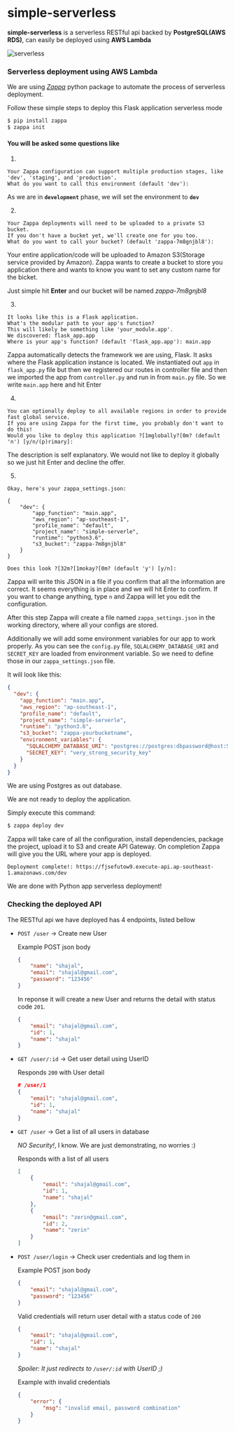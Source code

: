 # simple-serverless
**simple-serverless** is a serverless RESTful api backed by **PostgreSQL(AWS RDS)**, can easily be deployed using **AWS Lambda**

![serverless](/diagram/server.jpg)

### Serverless deployment using AWS Lambda
We are using [*Zappa*](https://github.com/Miserlou/Zappa) python package to automate the process of serverless deployment.

Follow these simple steps to deploy this Flask application serverless mode

```bash
$ pip install zappa
$ zappa init
```


#### **You will be asked some questions like**

1.
```
Your Zappa configuration can support multiple production stages, like 'dev', 'staging', and 'production'.
What do you want to call this environment (default 'dev'):
```

As we are in **`development`** phase, we will set the environment to **`dev`**

2.
```
Your Zappa deployments will need to be uploaded to a private S3 bucket.
If you don't have a bucket yet, we'll create one for you too.
What do you want to call your bucket? (default 'zappa-7m8gnjbl8'):
```
Your entire application/code will be uploaded to Amazon S3(Storage service provided by Amazon). Zappa wants to create a bucket to store you application there and wants to know you want to set any custom name for the bicket.

Just simple hit **Enter** and our bucket will be named *zappa-7m8gnjbl8*

3.
```
It looks like this is a Flask application.
What's the modular path to your app's function?
This will likely be something like 'your_module.app'.
We discovered: flask_app.app
Where is your app's function? (default 'flask_app.app'): main.app
```
Zappa automatically detects the framework we are using, Flask. It asks where the Flask application instance is located.
We instantiated out `app` in `flask_app.py` file but then we registered our routes in controller file and then we imported the app from `controller.py` and run in from `main.py` file.
So we write `main.app` here and hit Enter

4.
```
You can optionally deploy to all available regions in order to provide fast global service.
If you are using Zappa for the first time, you probably don't want to do this!
Would you like to deploy this application ?[1mglobally?[0m? (default 'n') [y/n/(p)rimary]:
```
The description is self explanatory. We would not like to deploy it globally so we just hit Enter and decline the offer.

5.
```
Okay, here's your zappa_settings.json:

{
    "dev": {
        "app_function": "main.app",
        "aws_region": "ap-southeast-1",
        "profile_name": "default",
        "project_name": "simple-serverle",
        "runtime": "python3.6",
        "s3_bucket": "zappa-7m8gnjbl8"
    }
}

Does this look ?[32m?[1mokay?[0m? (default 'y') [y/n]:
```
Zappa will write this JSON in a file if you confirm that all the information are correct.
It seems everything is in place and we will hit Enter to confirm. If you want to change anything, type `n` and Zappa will let you edit the configuration.


After this step Zappa will create a file named `zappa_settings.json` in the working directory, where all your configs are stored.

Additionally we will add some environment variables for our app to work properly. As you can see the `config.py` file,
``SQLALCHEMY_DATABASE_URI`` and ``SECRET_KEY`` are loaded from environment variable. So we need to define those in our `zappa_settings.json` file.

It will look like this:
```json
{
  "dev": {
    "app_function": "main.app",
    "aws_region": "ap-southeast-1",
    "profile_name": "default",
    "project_name": "simple-serverle",
    "runtime": "python3.6",
    "s3_bucket": "zappa-yourbucketname",
    "environment_variables": {
      "SQLALCHEMY_DATABASE_URI": "postgres://postgres:dbpassword@host:5432/dbname",
      "SECRET_KEY": "very_strong_security_key"
    }
  }
}
```
We are using Postgres as out database.

We are not ready to deploy the application.

Simply execute this command:
```bash
$ zappa deploy dev
```
Zappa will take care of all the configuration, install dependencies, package the project, upload it to S3 and create API Gateway.
On completion Zappa will give you the URL where your app is deployed.
```http
Deployment complete!: https://fjsefutow9.execute-api.ap-southeast-1.amazonaws.com/dev
```

We are done with Python app serverless deployment!

### Checking the deployed API
The RESTful api we have deployed has 4 endpoints, listed bellow

- `POST /user` -> Create new User

    Example POST json body
    ```json
    {
	    "name": "shajal",
	    "email": "shajal@gmail.com",
	    "password": "123456"
    }
    ```

    In reponse it will create a new User and returns the detail with status code `201`.
    ```json
    {
        "email": "shajal@gmail.com",
        "id": 1,
        "name": "shajal"
    }
    ```

- `GET /user/:id` -> Get user detail using UserID

    Responds `200` with User detail
    ```json
    # /user/1
    {
        "email": "shajal@gmail.com",
        "id": 1,
        "name": "shajal"
    }
    ```

- `GET /user` -> Get a list of all users in database

    *NO Security!*, I know. We are just demonstrating, no worries :)

    Responds with a list of all users
    ```json
    [
        {
            "email": "shajal@gmail.com",
            "id": 1,
            "name": "shajal"
        },
        {
            "email": "zerin@gmail.com",
            "id": 2,
            "name": "zerin"
        }
    ]
    ```

- `POST /user/login` -> Check user credentials and log them in

    Example POST json body
    ```json
    {
	    "email": "shajal@gmail.com",
	    "password": "123456"
    }
    ```

    Valid credentials will return user detail with a status code of `200`
    ```json
    {
        "email": "shajal@gmail.com",
        "id": 1,
        "name": "shajal"
    }
    ```
    *Spoiler: It just redirects to `/user/:id` with UserID ;)*

    Example with invalid credentials
    ```json
    {
        "error": {
            "msg": "invalid email, password combination"
        }
    }
    ```
